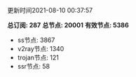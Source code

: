 更新时间2021-08-10 00:37:57

**总订阅: 287**
**总节点: 20001**
**有效节点: 5386**
- ss节点: 3867
- v2ray节点: 1340
- trojan节点: 121
- ssr节点: 58
